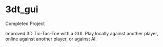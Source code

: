 # 3dt_gui
Completed Project

Improved 3D Tic-Tac-Toe with a GUI. Play locally against another player, online against another player, or against AI.
